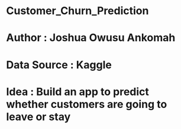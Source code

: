 # Customer_Churn_Prediction

# Author : Joshua Owusu Ankomah

# Data Source : Kaggle

# Idea : Build an app to predict whether customers are going to leave or stay
